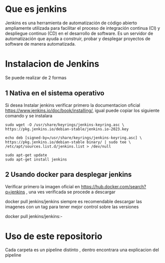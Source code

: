 # Que es jenkins 

Jenkins es una herramienta de automatización de código abierto ampliamente utilizada para facilitar el proceso de integración continua (CI) y despliegue continuo (CD) en el desarrollo de software. Es un servidor de automatización que ayuda a construir, probar y desplegar proyectos de software de manera automatizada.

# Instalacion de Jenkins

Se puede realizar de 2 formas 

## 1 Nativa en el sistema operativo

Si desea Instalar jenkins verificar primero la documentacion oficial https://www.jenkins.io/doc/book/installing/, igual puede copiar los siguiente comando y se instalara 

```
sudo wget -O /usr/share/keyrings/jenkins-keyring.asc \
https://pkg.jenkins.io/debian-stable/jenkins.io-2023.key
```

```
echo deb [signed-by=/usr/share/keyrings/jenkins-keyring.asc] \
https://pkg.jenkins.io/debian-stable binary/ | sudo tee \
/etc/apt/sources.list.d/jenkins.list > /dev/null
```

```
sudo apt-get update
sudo apt-get install jenkins
```

## 2 Usando docker para desplegar jenkins

Verificar primero la imagen oficial en https://hub.docker.com/search?q=jenkins , una ves verificada se procede a descargar

docker pull jenkins/jenkins  siempre es recomendable descargar las imagenes con un tag para tener mejor control sobre las versiones 

docker pull jenkins/jenkins:<version>-<jdk>


# Uso de este repositorio

Cada carpeta es un pipeline distinto , dentro encontrara una explicacion del pipeline 
